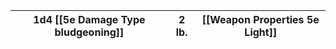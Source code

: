| 1d4 [[5e Damage Type bludgeoning]] | 2 lb. | [[Weapon Properties 5e Light]] |
| ---------------------------------- | ----- | ------------------------------ |
